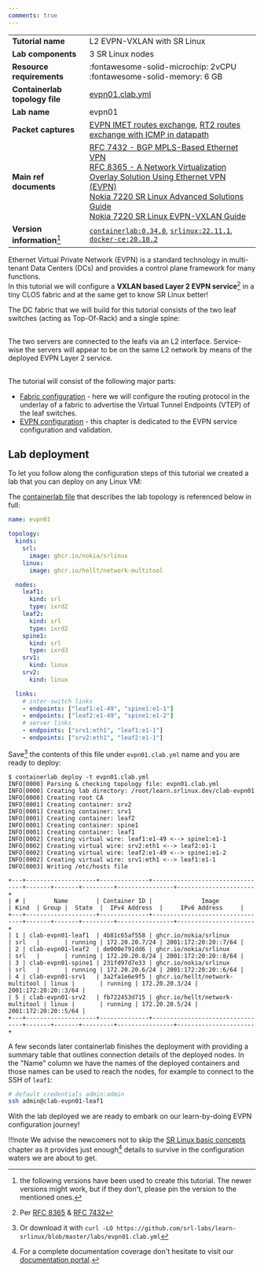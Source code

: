 ```yaml
---
comments: true
---
```


<script type="text/javascript" src="https://cdn.jsdelivr.net/gh/hellt/drawio-js@main/embed2.js" async></script>

|                                |                                                                                                                                                                                                                                                                                                                                                                                                                                                                                             |
| ------------------------------ | ------------------------------------------------------------------------------------------------------------------------------------------------------------------------------------------------------------------------------------------------------------------------------------------------------------------------------------------------------------------------------------------------------------------------------------------------------------------------------------------- |
| **Tutorial name**              | L2 EVPN-VXLAN with SR Linux                                                                                                                                                                                                                                                                                                                                                                                                                                                                 |
| **Lab components**             | 3 SR Linux nodes                                                                                                                                                                                                                                                                                                                                                                                                                                                                            |
| **Resource requirements**      | :fontawesome-solid-microchip: 2vCPU <br/>:fontawesome-solid-memory: 6 GB                                                                                                                                                                                                                                                                                                                                                                                                                    |
| **Containerlab topology file** | [evpn01.clab.yml][topofile]                                                                                                                                                                                                                                                                                                                                                                                                                                                                 |
| **Lab name**                   | evpn01                                                                                                                                                                                                                                                                                                                                                                                                                                                                                      |
| **Packet captures**            | [EVPN IMET routes exchange][capture-imets], [RT2 routes exchange with ICMP in datapath][capture-rt2-datapath]                                                                                                                                                                                                                                                                                                                                                                               |
| **Main ref documents**         | [RFC 7432 - BGP MPLS-Based Ethernet VPN](https://www.rfcreader.com/#rfc7432)<br/>[RFC 8365 - A Network Virtualization Overlay Solution Using Ethernet VPN (EVPN)](https://www.rfcreader.com/#rfc8365)<br/>[Nokia 7220 SR Linux Advanced Solutions Guide](https://documentation.nokia.com/srlinux/22-11/SR_Linux_Book_Files/Advanced_Solutions_Guide/evpn-l2-multihome.html)<br/>[Nokia 7220 SR Linux EVPN-VXLAN Guide](https://documentation.nokia.com/srlinux/22-11/title/evpn_vxlan.html) |
| **Version information**[^1]    | [`containerlab:0.34.0`][clab-install], [`srlinux:22.11.1`][srlinux-container], [`docker-ce:20.10.2`][docker-install]                                                                                                                                                                                                                                                                                                                                                                        |

Ethernet Virtual Private Network (EVPN) is a standard technology in multi-tenant Data Centers (DCs) and provides a control plane framework for many functions.  
In this tutorial we will configure a **VXLAN based Layer 2 EVPN service**[^3] in a tiny CLOS fabric and at the same get to know SR Linux better!

The DC fabric that we will build for this tutorial consists of the two leaf switches (acting as Top-Of-Rack) and a single spine:

<div class="mxgraph" style="max-width:100%;border:1px solid transparent;margin:0 auto; display:block;" data-mxgraph="{&quot;page&quot;:0,&quot;zoom&quot;:2,&quot;highlight&quot;:&quot;#0000ff&quot;,&quot;nav&quot;:true,&quot;check-visible-state&quot;:true,&quot;resize&quot;:true,&quot;url&quot;:&quot;https://raw.githubusercontent.com/srl-labs/learn-srlinux/diagrams/quickstart.drawio&quot;}"></div>

The two servers are connected to the leafs via an L2 interface. Service-wise the servers will appear to be on the same L2 network by means of the deployed EVPN Layer 2 service.

<div class="mxgraph" style="max-width:100%;border:1px solid transparent;margin:0 auto; display:block;" data-mxgraph="{&quot;page&quot;:1,&quot;zoom&quot;:2,&quot;highlight&quot;:&quot;#0000ff&quot;,&quot;nav&quot;:true,&quot;check-visible-state&quot;:true,&quot;resize&quot;:true,&quot;url&quot;:&quot;https://raw.githubusercontent.com/srl-labs/learn-srlinux/diagrams/quickstart.drawio&quot;}"></div>

The tutorial will consist of the following major parts:

* [Fabric configuration](fabric.md) - here we will configure the routing protocol in the underlay of a fabric to advertise the Virtual Tunnel Endpoints (VTEP) of the leaf switches.
* [EVPN configuration](evpn.md) - this chapter is dedicated to the EVPN service configuration and validation.

## Lab deployment

To let you follow along the configuration steps of this tutorial we created a lab that you can deploy on any Linux VM:

The [containerlab file][topofile] that describes the lab topology is referenced below in full:

```yaml
name: evpn01

topology:
  kinds:
    srl:
      image: ghcr.io/nokia/srlinux
    linux:
      image: ghcr.io/hellt/network-multitool

  nodes:
    leaf1:
      kind: srl
      type: ixrd2
    leaf2:
      kind: srl
      type: ixrd2
    spine1:
      kind: srl
      type: ixrd3
    srv1:
      kind: linux
    srv2:
      kind: linux

  links:
    # inter-switch links
    - endpoints: ["leaf1:e1-49", "spine1:e1-1"]
    - endpoints: ["leaf2:e1-49", "spine1:e1-2"]
    # server links
    - endpoints: ["srv1:eth1", "leaf1:e1-1"]
    - endpoints: ["srv2:eth1", "leaf2:e1-1"]
```

Save[^2] the contents of this file under `evpn01.clab.yml` name and you are ready to deploy:

```
$ containerlab deploy -t evpn01.clab.yml
INFO[0000] Parsing & checking topology file: evpn01.clab.yml 
INFO[0000] Creating lab directory: /root/learn.srlinux.dev/clab-evpn01 
INFO[0000] Creating root CA                             
INFO[0001] Creating container: srv2                  
INFO[0001] Creating container: srv1                  
INFO[0001] Creating container: leaf2                    
INFO[0001] Creating container: spine1                   
INFO[0001] Creating container: leaf1                    
INFO[0002] Creating virtual wire: leaf1:e1-49 <--> spine1:e1-1 
INFO[0002] Creating virtual wire: srv2:eth1 <--> leaf2:e1-1 
INFO[0002] Creating virtual wire: leaf2:e1-49 <--> spine1:e1-2 
INFO[0002] Creating virtual wire: srv1:eth1 <--> leaf1:e1-1 
INFO[0003] Writing /etc/hosts file                      

+---+--------------------+--------------+---------------------------------+-------+-------+---------+----------------+----------------------+
| # |        Name        | Container ID |              Image              | Kind  | Group |  State  |  IPv4 Address  |     IPv6 Address     |
+---+--------------------+--------------+---------------------------------+-------+-------+---------+----------------+----------------------+
| 1 | clab-evpn01-leaf1  | 4b81c65af558 | ghcr.io/nokia/srlinux           | srl   |       | running | 172.20.20.7/24 | 2001:172:20:20::7/64 |
| 2 | clab-evpn01-leaf2  | de000e791dd6 | ghcr.io/nokia/srlinux           | srl   |       | running | 172.20.20.8/24 | 2001:172:20:20::8/64 |
| 3 | clab-evpn01-spine1 | 231fd97d7e33 | ghcr.io/nokia/srlinux           | srl   |       | running | 172.20.20.6/24 | 2001:172:20:20::6/64 |
| 4 | clab-evpn01-srv1   | 3a2fa1e6e9f5 | ghcr.io/hellt/network-multitool | linux |       | running | 172.20.20.3/24 | 2001:172:20:20::3/64 |
| 5 | clab-evpn01-srv2   | fb722453d715 | ghcr.io/hellt/network-multitool | linux |       | running | 172.20.20.5/24 | 2001:172:20:20::5/64 |
+---+--------------------+--------------+---------------------------------+-------+-------+---------+----------------+----------------------+
```

A few seconds later containerlab finishes the deployment with providing a summary table that outlines connection details of the deployed nodes. In the "Name" column we have the names of the deployed containers and those names can be used to reach the nodes, for example to connect to the SSH of `leaf1`:

```bash
# default credentials admin:admin
ssh admin@clab-evpn01-leaf1
```

With the lab deployed we are ready to embark on our learn-by-doing EVPN configuration journey!

!!!note
    We advise the newcomers not to skip the [SR Linux basic concepts](../../kb/hwtypes.md) chapter as it provides just enough[^4] details to survive in the configuration waters we are about to get.

[topofile]: https://github.com/srl-labs/learn-srlinux/blob/master/labs/evpn01.clab.yml
[clab-install]: https://containerlab.srlinux.dev/install/
[srlinux-container]: https://github.com/orgs/nokia/packages/container/package/srlinux
[docker-install]: https://docs.docker.com/engine/install/
[capture-imets]: https://github.com/srl-labs/learn-srlinux/blob/master/docs/tutorials/l2evpn/evpn01-imet-routes.pcapng
[capture-rt2-datapath]: https://github.com/srl-labs/learn-srlinux/blob/master/docs/tutorials/l2evpn/evpn01-macip-routes.pcapng

[^1]: the following versions have been used to create this tutorial. The newer versions might work, but if they don't, please pin the version to the mentioned ones.
[^2]: Or download it with `curl -LO https://github.com/srl-labs/learn-srlinux/blob/master/labs/evpn01.clab.yml`
[^3]: Per [RFC 8365](https://datatracker.ietf.org/doc/html/rfc8365) & [RFC 7432](https://datatracker.ietf.org/doc/html/rfc7432)
[^4]: For a complete documentation coverage don't hesitate to visit our [documentation portal](https://bit.ly/iondoc).
